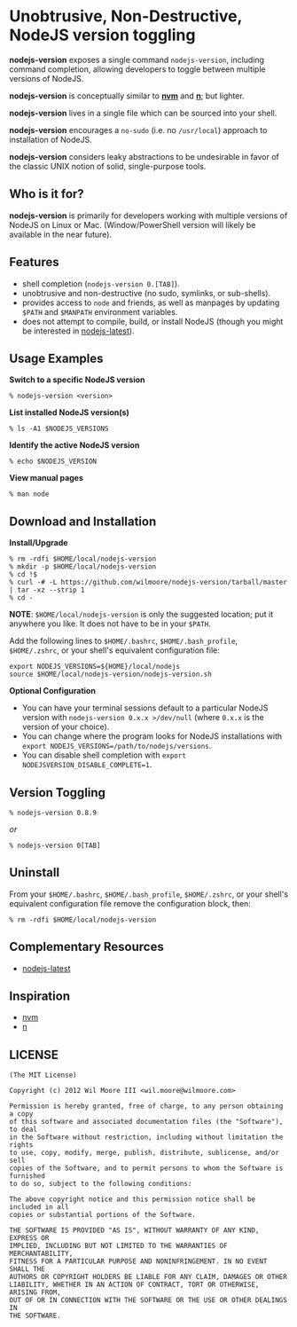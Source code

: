Unobtrusive, Non-Destructive, NodeJS version toggling
============================================================


**nodejs-version** exposes a single command `nodejs-version`, including command completion, allowing developers to toggle between multiple versions of NodeJS.

**nodejs-version** is conceptually similar to **[nvm][nvm]** and **[n][n]**; but lighter.

**nodejs-version** lives in a single file which can be sourced into your shell.

**nodejs-version** encourages a `no-sudo` (i.e. no `/usr/local`) approach to installation of NodeJS.

**nodejs-version** considers leaky abstractions to be undesirable in favor of the classic UNIX notion of solid, single-purpose tools.


Who is it for?
----------------------------

**nodejs-version** is primarily for developers working with multiple versions of NodeJS on Linux or Mac. (Window/PowerShell version will likely be available in the near future).


Features
----------------------------

-   shell completion (`nodejs-version 0.[TAB]`).
-   unobtrusive and non-destructive (no sudo, symlinks, or sub-shells).
-   provides access to `node` and friends, as well as manpages by updating `$PATH` and `$MANPATH` environment variables.
-   does not attempt to compile, build, or install NodeJS (though you might be interested in [nodejs-latest][nodejs-latest]).


Usage Examples
----------------------------

**Switch to a specific NodeJS version**

    % nodejs-version <version>

**List installed NodeJS version(s)**

    % ls -A1 $NODEJS_VERSIONS

**Identify the active NodeJS version**

    % echo $NODEJS_VERSION

**View manual pages**

    % man node


Download and Installation
----------------------------

**Install/Upgrade**

    % rm -rdfi $HOME/local/nodejs-version
    % mkdir -p $HOME/local/nodejs-version
    % cd !$
    % curl -# -L https://github.com/wilmoore/nodejs-version/tarball/master | tar -xz --strip 1
    % cd -

**NOTE**: `$HOME/local/nodejs-version` is only the suggested location; put it anywhere you like. It does not have to be in your `$PATH`.

Add the following lines to `$HOME/.bashrc`, `$HOME/.bash_profile`, `$HOME/.zshrc`, or your shell's equivalent configuration file:

    export NODEJS_VERSIONS=${HOME}/local/nodejs
    source $HOME/local/nodejs-version/nodejs-version.sh

**Optional Configuration**

-   You can have your terminal sessions default to a particular NodeJS version with `nodejs-version 0.x.x >/dev/null`  (where `0.x.x` is the version of your choice).
-   You can change where the program looks for NodeJS installations with `export NODEJS_VERSIONS=/path/to/nodejs/versions`.
-   You can disable shell completion with `export NODEJSVERSION_DISABLE_COMPLETE=1`.


Version Toggling
----------------------------

    % nodejs-version 0.8.9

*or*

    % nodejs-version 0[TAB]


Uninstall
----------------------------

From your `$HOME/.bashrc`, `$HOME/.bash_profile`, `$HOME/.zshrc`, or your shell's equivalent configuration file remove the configuration block, then:

    % rm -rdfi $HOME/local/nodejs-version


Complementary Resources
----------------------------

-   [nodejs-latest][nodejs-latest]


Inspiration
----------------------------

-   [nvm][nvm]
-   [n][n]


LICENSE
------------------------------

    (The MIT License)

    Copyright (c) 2012 Wil Moore III <wil.moore@wilmoore.com>

    Permission is hereby granted, free of charge, to any person obtaining a copy
    of this software and associated documentation files (the "Software"), to deal
    in the Software without restriction, including without limitation the rights
    to use, copy, modify, merge, publish, distribute, sublicense, and/or sell
    copies of the Software, and to permit persons to whom the Software is furnished
    to do so, subject to the following conditions:
    
    The above copyright notice and this permission notice shall be included in all
    copies or substantial portions of the Software.
    
    THE SOFTWARE IS PROVIDED "AS IS", WITHOUT WARRANTY OF ANY KIND, EXPRESS OR
    IMPLIED, INCLUDING BUT NOT LIMITED TO THE WARRANTIES OF MERCHANTABILITY,
    FITNESS FOR A PARTICULAR PURPOSE AND NONINFRINGEMENT. IN NO EVENT SHALL THE
    AUTHORS OR COPYRIGHT HOLDERS BE LIABLE FOR ANY CLAIM, DAMAGES OR OTHER
    LIABILITY, WHETHER IN AN ACTION OF CONTRACT, TORT OR OTHERWISE, ARISING FROM,
    OUT OF OR IN CONNECTION WITH THE SOFTWARE OR THE USE OR OTHER DEALINGS IN
    THE SOFTWARE.




[nvm]:            https://github.com/creationix/nvm
[n]:              https://github.com/visionmedia/n
[nodejs-latest]:  https://github.com/wilmoore/nodejs-latest
